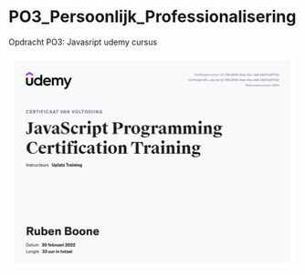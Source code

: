 # PO3_Persoonlijk_Professionalisering

Opdracht PO3: Javasript udemy cursus

![picture of certificate](/udemyCertificate.jpg)
